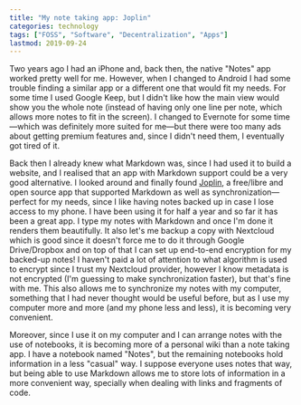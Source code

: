 ```yaml
---
title: "My note taking app: Joplin"
categories: technology
tags: ["FOSS", "Software", "Decentralization", "Apps"]
lastmod: 2019-09-24
---
```

Two years ago I had an iPhone and, back then, the native "Notes" app worked pretty well for me. However, when I changed to Android I had some trouble finding a similar app or a different one that would fit my needs. For some time I used Google Keep, but I didn't like how the main view would show you the whole note (instead of having only one line per note, which allows more notes to fit in the screen). I changed to Evernote for some time—which was definitely more suited for me—but there were too many ads about getting premium features and, since I didn't need them, I eventually got tired of it.

Back then I already knew what Markdown was, since I had used it to build a website, and I realised that an app with Markdown support could be a very good alternative. I looked around and finally found [Joplin](https://joplinapp.org/), a free/libre and open source app that supported Markdown as well as synchronization—perfect for my needs, since I like having notes backed up in case I lose access to my phone. I have been using it for half a year and so far it has been a great app. I type my notes with Markdown and once I'm done it renders them beautifully. It also let's me backup a copy with Nextcloud which is good since it doesn't force me to do it through Google Drive/Dropbox and on top of that I can set up end-to-end encryption for my backed-up notes! I haven't paid a lot of attention to what algorithm is used to encrypt since I trust my Nextcloud provider, however I know metadata is not encrypted (I'm guessing to make synchronization faster), but that's fine with me. This also allows me to synchronize my notes with my computer, something that I had never thought would be useful before, but as I use my computer more and more (and my phone less and less), it is becoming very convenient.

Moreover, since I use it on my computer and I can arrange notes with the use of notebooks, it is becoming more of a personal wiki than a note taking app. I have a notebook named "Notes", but the remaining notebooks hold information in a less "casual" way. I suppose everyone uses notes that way, but being able to use Markdown allows me to store lots of information in a more convenient way, specially when dealing with links and fragments of code.
